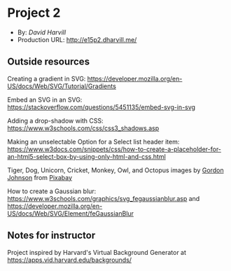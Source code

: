 # Project 2
+ By: *David Harvill*
+ Production URL: <http://e15p2.dharvill.me/>

## Outside resources
Creating a gradient in SVG: 
<https://developer.mozilla.org/en-US/docs/Web/SVG/Tutorial/Gradients>

Embed an SVG in an SVG: <https://stackoverflow.com/questions/5451135/embed-svg-in-svg>

Adding a drop-shadow with CSS: 
<https://www.w3schools.com/css/css3_shadows.asp>

Making an unselectable Option for a Select list header item: <https://www.w3docs.com/snippets/css/how-to-create-a-placeholder-for-an-html5-select-box-by-using-only-html-and-css.html>

Tiger, Dog, Unicorn, Cricket, Monkey, Owl, and Octopus images by [Gordon Johnson](https://pixabay.com/users/gdj-1086657/?utm_source=link-attribution&amp;utm_medium=referral&amp;utm_campaign=image&amp;utm_content=6387503) from [Pixabay](https://pixabay.com/?utm_source=link-attribution&amp;utm_medium=referral&amp;utm_campaign=image&amp;utm_content=6387503)

How to create a Gaussian blur: <https://www.w3schools.com/graphics/svg_fegaussianblur.asp> and <https://developer.mozilla.org/en-US/docs/Web/SVG/Element/feGaussianBlur>
## Notes for instructor
Project inspired by Harvard's Virtual Background Generator at <https://apps.vid.harvard.edu/backgrounds/>